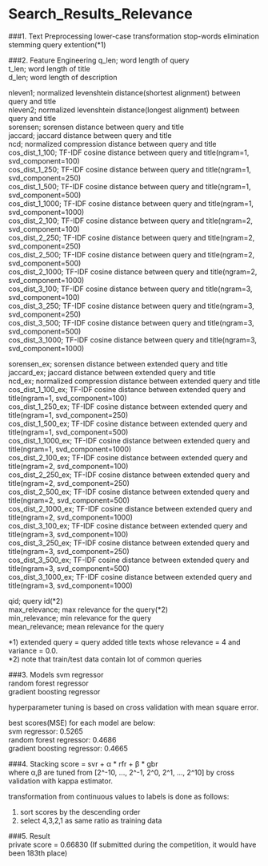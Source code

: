 # Search_Results_Relevance

###1. Text Preprocessing
  lower-case transformation
  stop-words elimination
  stemming
  query extention(\*1)

###2. Feature Engineering
  q_len; word length of query  
  t_len; word length of title  
  d_len; word length of description  

  nleven1; normalized levenshtein distance(shortest alignment) between query and title  
  nleven2; normalized levenshtein distance(longest alignment) between query and title  
  sorensen; sorensen distance between query and title  
  jaccard; jaccard distance between query and title  
  ncd; normalized compression distance between query and title  
  cos_dist_1_100; TF-IDF cosine distance between query and title(ngram=1, svd_component=100)  
  cos_dist_1_250; TF-IDF cosine distance between query and title(ngram=1, svd_component=250)  
  cos_dist_1_500; TF-IDF cosine distance between query and title(ngram=1, svd_component=500)  
  cos_dist_1_1000; TF-IDF cosine distance between query and title(ngram=1, svd_component=1000)  
  cos_dist_2_100; TF-IDF cosine distance between query and title(ngram=2, svd_component=100)  
  cos_dist_2_250; TF-IDF cosine distance between query and title(ngram=2, svd_component=250)  
  cos_dist_2_500; TF-IDF cosine distance between query and title(ngram=2, svd_component=500)  
  cos_dist_2_1000; TF-IDF cosine distance between query and title(ngram=2, svd_component=1000)  
  cos_dist_3_100; TF-IDF cosine distance between query and title(ngram=3, svd_component=100)  
  cos_dist_3_250; TF-IDF cosine distance between query and title(ngram=3, svd_component=250)  
  cos_dist_3_500; TF-IDF cosine distance between query and title(ngram=3, svd_component=500)  
  cos_dist_3_1000; TF-IDF cosine distance between query and title(ngram=3, svd_component=1000)  

  sorensen_ex; sorensen distance between extended query and title  
  jaccard_ex; jaccard distance between extended query and title  
  ncd_ex; normalized compression distance between extended query and title  
  cos_dist_1_100_ex; TF-IDF cosine distance between extended query and title(ngram=1, svd_component=100)  
  cos_dist_1_250_ex; TF-IDF cosine distance between extended query and title(ngram=1, svd_component=250)  
  cos_dist_1_500_ex; TF-IDF cosine distance between extended query and title(ngram=1, svd_component=500)  
  cos_dist_1_1000_ex; TF-IDF cosine distance between extended query and title(ngram=1, svd_component=1000)  
  cos_dist_2_100_ex; TF-IDF cosine distance between extended query and title(ngram=2, svd_component=100)  
  cos_dist_2_250_ex; TF-IDF cosine distance between extended query and title(ngram=2, svd_component=250)  
  cos_dist_2_500_ex; TF-IDF cosine distance between extended query and title(ngram=2, svd_component=500)  
  cos_dist_2_1000_ex; TF-IDF cosine distance between extended query and title(ngram=2, svd_component=1000)  
  cos_dist_3_100_ex; TF-IDF cosine distance between extended query and title(ngram=3, svd_component=100)  
  cos_dist_3_250_ex; TF-IDF cosine distance between extended query and title(ngram=3, svd_component=250)  
  cos_dist_3_500_ex; TF-IDF cosine distance between extended query and title(ngram=3, svd_component=500)  
  cos_dist_3_1000_ex; TF-IDF cosine distance between extended query and title(ngram=3, svd_component=1000)  

  qid; query id(\*2)  
  max_relevance; max relevance for the query(\*2)  
  min_relevance; min relevance for the query  
  mean_relevance; mean relevance for the query  

  \*1) extended query = query added title texts whose relevance = 4 and variance = 0.0.  
  \*2) note that train/test data contain lot of common queries  

###3. Models
  svm regressor  
  random forest regressor  
  gradient boosting regressor  

  hyperparameter tuning is based on cross validation with mean square error.
  
  best scores(MSE) for each model are below:  
  	svm regressor: 0.5265  
	random forest regressor: 0.4686   
	gradient boosting regressor: 0.4665  
  	
###4. Stacking
  score = svr + α \* rfr + β \* gbr  
  where α,β are tuned from [2^-10, ..., 2^-1, 2^0, 2^1, ..., 2^10] by cross validation with kappa estimator.
  
  transformation from continuous values to labels is done as follows:  
  1. sort scores by the descending order  
  2. select 4,3,2,1 as same ratio as training data  

###5. Result  
  private score = 0.66830 (If submitted during the competition, it would have been 183th place)
  
  
